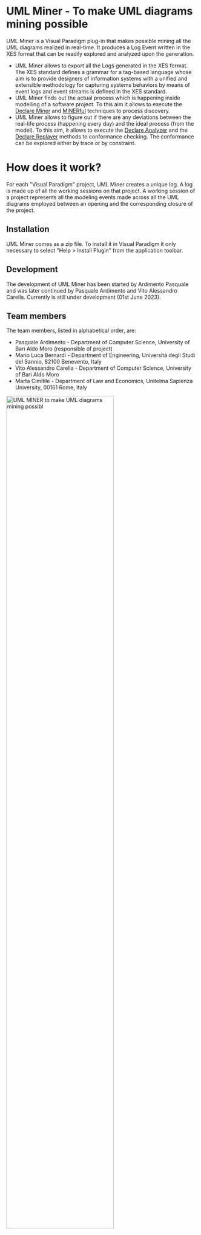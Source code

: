 # UML Miner - To make UML diagrams mining possible

UML Miner is a Visual Paradigm plug-in that makes possible mining all the UML diagrams realized in real-time. It produces  a Log Event written in the XES format that can be readily explored and analyzed upon the generation.

- UML Miner allows to export all the Logs generated in the XES format. The XES standard defines a grammar for a tag-based language whose aim is to provide designers of information systems with a unified and extensible methodology for capturing systems behaviors by means of event logs and event streams is defined in the XES standard.
- UML Miner finds out the actual process which is happening inside modelling of a software project. To this aim it allows to execute the [Declare Miner](https://www.sciencedirect.com/science/article/abs/pii/S0306437916306615?via%3Dihub) and [MINERful](https://dl.acm.org/doi/10.1145/2629447) techniques to process discovery.
- UML Miner allows to figure out if there are any deviations between the real-life process (happening every day) and the ideal process (from the model). To this aim, it allows to execute the [Declare Analyzer](https://www.sciencedirect.com/science/article/abs/pii/S0957417416304390?via%3Dihub) and the [Declare Replayer](https://link.springer.com/chapter/10.1007%2F978-3-642-32885-5_6) methods to conformance checking. The conformance can be explored either by trace or by constraint.

# How does it work?
For each "Visual Paradigm" project, UML Miner creates a unique log. A log is made up of all the working sessions on that project.
A working session of a project represents all the modeling events made across all the UML diagrams employed between an opening and the corresponding closure of the project.

## Installation
UML Miner comes as a zip file. To install it in Visual Paradigm it only necessary to select  "Help > Install Plugin" from the application toolbar. 

## Development
The development of UML Miner has been started by Ardimento Pasquale and was later continued by Pasquale Ardimento and Vito Alessandro Carella.
Currently is still under development (01st June 2023).

## Team members
The team members, listed in alphabetical order, are:
- Pasquale Ardimento -  Department of Computer Science, University of Bari Aldo Moro (responsible of project)
- Mario Luca Bernardi - Department of Engineering, Università degli Studi del Sannio, 82100 Benevento, Italy
- Vito Alessandro Carella - Department of Computer Science, University of Bari Aldo Moro
- Marta Cimitile - Department of Law and Economics, Unitelma Sapienza University, 00161 Rome, Italy

<picture>
  <source media="(prefers-color-scheme: dark)" srcset="https://github.com/mining4UML/mining4UML/blob/main/logoUMLMiner.jpg">
  <source media="(prefers-color-scheme: light)" srcset="https://github.com/mining4UML/mining4UML/blob/main/logoUMLMiner.jpg">
  <img alt="UML MINER to make UML diagrams mining possibl" src="https://github.com/mining4UML/mining4UML/blob/main/logoUMLMiner.jpg" height="75%" width="75%">
</picture>
